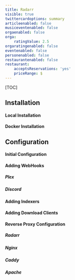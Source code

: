 ```yaml
---
title: Radarr
visible: true
twittercardoptions: summary
articleenabled: false
musiceventenabled: false
orgaenabled: false
orga:
    ratingValue: 2.5
orgaratingenabled: false
eventenabled: false
personenabled: false
restaurantenabled: false
restaurant:
    acceptsReservations: 'yes'
    priceRange: $
---
```


[TOC]

## Installation

#### Local Installation


#### Docker Installation


## Configuration

#### Initial Configuration

#### Adding WebHooks
##### Plex

##### Discord

#### Adding Indexers

#### Adding Download Clients

#### Reverse Proxy Configuration

##### Radarr

##### Nginx

##### Caddy

##### Apache
